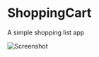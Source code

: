 ShoppingCart
============

A simple shopping list app

![Screenshot](http://tinypic.com/r/33jr08w/8)
